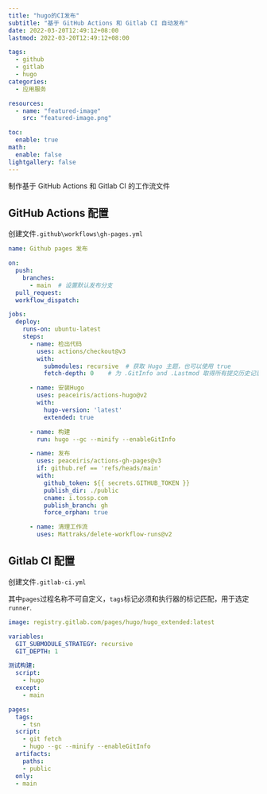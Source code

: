 ```yaml
---
title: "hugo的CI发布"
subtitle: "基于 GitHub Actions 和 Gitlab CI 自动发布"
date: 2022-03-20T12:49:12+08:00
lastmod: 2022-03-20T12:49:12+08:00

tags: 
  - github
  - gitlab
  - hugo
categories: 
  - 应用服务

resources:
  - name: "featured-image"
    src: "featured-image.png"

toc:
  enable: true
math:
  enable: false
lightgallery: false
---
```


制作基于 GitHub Actions 和 Gitlab CI 的工作流文件

<!--more-->

## GitHub Actions 配置

创建文件`.github\workflows\gh-pages.yml`

```yml
name: Github pages 发布

on:
  push:
    branches:
      - main  # 设置默认发布分支
  pull_request:
  workflow_dispatch:

jobs:
  deploy:
    runs-on: ubuntu-latest
    steps:
      - name: 检出代码
        uses: actions/checkout@v3
        with:
          submodules: recursive  # 获取 Hugo 主题，也可以使用 true
          fetch-depth: 0    # 为 .GitInfo and .Lastmod 取得所有提交历史记录

      - name: 安装Hugo
        uses: peaceiris/actions-hugo@v2
        with:
          hugo-version: 'latest'
          extended: true

      - name: 构建
        run: hugo --gc --minify --enableGitInfo

      - name: 发布
        uses: peaceiris/actions-gh-pages@v3
        if: github.ref == 'refs/heads/main'
        with:
          github_token: ${{ secrets.GITHUB_TOKEN }}
          publish_dir: ./public
          cname: i.tossp.com
          publish_branch: gh
          force_orphan: true

      - name: 清理工作流
        uses: Mattraks/delete-workflow-runs@v2
```

## Gitlab CI 配置

创建文件`.gitlab-ci.yml`

其中`pages`过程名称不可自定义，`tags`标记必须和执行器的标记匹配，用于选定`runner`.

```yml
image: registry.gitlab.com/pages/hugo/hugo_extended:latest

variables:
  GIT_SUBMODULE_STRATEGY: recursive
  GIT_DEPTH: 1

测试构建:
  script:
    - hugo
  except:
    - main

pages:
  tags:
    - tsn
  script:
    - git fetch
    - hugo --gc --minify --enableGitInfo
  artifacts:
    paths:
    - public
  only:
  - main
```
